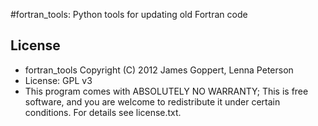#fortran_tools: Python tools for updating old Fortran code

## License

* fortran_tools  Copyright (C) 2012 James Goppert, Lenna Peterson
* License: GPL v3
* This program comes with ABSOLUTELY NO WARRANTY; This is free software, and you are welcome to redistribute it under certain conditions. For details see license.txt.
